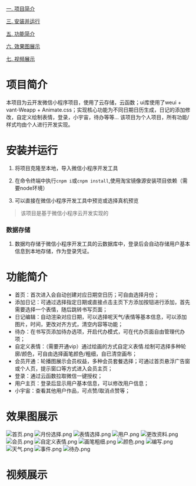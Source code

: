 [一. 项目简介](#项目简介)

[三. 安装并运行](#安装并运行)

[五. 功能简介](#功能简介)

[六. 效果图展示](#效果图展示)

[七. 视频展示](#视频展示)

# 项目简介

  本项目为云开发微信小程序项目，使用了云存储，云函数；ui库使用了weui + vant-Weapp + Animate.css；实现核心功能为不同日期日历生成，日记的添加修改，自定义绘制表情，登录，小宇宙，待办等等... 该项目为个人项目，所有功能/样式均由个人进行开发实现。

  

# 安装并运行

1. 将项目克隆至本地，导入微信小程序开发工具

2. 在命令终端中执行`cnpm i`或`cnpm install`,使用淘宝镜像源安装项目依赖（需要node环境）

3. 可以直接在微信小程序开发工具中预览或选择真机预览

> 该项目是基于微信小程序云开发实现的
>

### 数据存储


1. 数据均存储于微信小程序开发工具的云数据库中，登录后会自动存储用户基本信息到本地存储，作为登录凭证。


# 功能简介

- 首页：首次进入会自动创建对应日期空日历；可自由选择月份；
- 添加日记：可通过选择指定日期或直接点击主页下方添加按钮进行添加，首先需要选择一个表情，随后跳转书写页面；
- 日记编辑：自动渲染对应日期，可以选择呢天气/表情等基本信息，可以添加图片，时间，更改对齐方式，清空内容等功能；
- 待办：在书写页添加待办选项，开启代办模式，可在代办页面自由管理代办项；
- 自定义表情：（需要开通vip）通过绘画的方式自定义表情.绘制可选择多种轮廓/颜色，可自由选择画笔颜色/粗细，自已清空画布；
- 会员开通：轮播图展示会员权益，多种会员套餐选择；可通过首页悬浮广告窗或个人页，提示窗口等方式进入会员主页；
- 登录：通过云函数拉取微信一键授权；
- 用户主页：登录后显示用户基本信息，可以修改用户信息；
- 小宇宙：查看其他用户作品，可点赞/取消点赞等；



# 效果图展示

![首页.png](./displayIesources/img/%E9%A6%96%E9%A1%B5.jpg)
![月份选择.png](./displayIesources/img/%E6%9C%88%E4%BB%BD%E9%80%89%E6%8B%A9.jpg)
![表情选择.png](./displayIesources/img/%E8%A1%A8%E6%83%85%E9%80%89%E6%8B%A9.jpg)
![用户.png](./displayIesources/img/%E7%94%A8%E6%88%B7.jpg)
![更改资料.png](./displayIesources/img/%E6%9B%B4%E6%94%B9%E8%B5%84%E6%96%99.jpg)
![会员.png](./displayIesources/img/%E4%BC%9A%E5%91%98.jpg)
![自定义表情.png](./displayIesources/img/%E7%BB%98%E5%88%B6%E9%A1%B5.jpg)
![画笔粗细.png](./displayIesources/img/%E7%94%BB%E7%AC%94%E7%B2%97%E7%BB%86%E8%B0%83%E8%8A%82.png)
![颜色.png](./displayIesources/img/%E9%A2%9C%E8%89%B2.jpg)
![编写.png](./displayIesources/img/%E6%97%A5%E8%AE%B0%E7%BC%96%E8%BE%91%E9%A1%B5.jpg)
![天气.png](./displayIesources/img/%E5%A4%A9%E6%B0%94%E9%80%89%E6%8B%A9.jpg)
![事件.png](./displayIesources/img/%E4%BA%8B%E4%BB%B6%E9%80%89%E6%8B%A9.jpg)
![待办.png](./displayIesources/img/%E5%BE%85%E5%8A%9E.jpg)



# 视频展示
